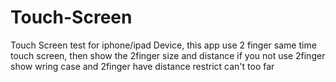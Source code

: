 # Touch-Screen
Touch Screen test for iphone/ipad Device, this app use 2 finger same time touch screen, then show the 2finger size and distance  if you not use 2finger show wring case and 2finger have distance restrict can't too far
